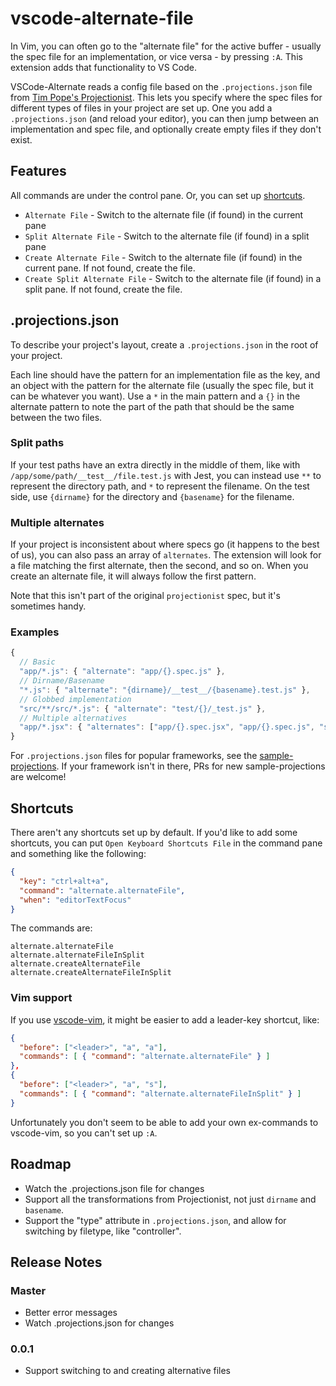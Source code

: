 # vscode-alternate-file

In Vim, you can often go to the "alternate file" for the active buffer - usually the spec file for an implementation, or vice versa - by pressing `:A`. This extension adds that functionality to VS Code.

VSCode-Alternate reads a config file based on the `.projections.json` file from [Tim Pope's Projectionist](https://github.com/tpope/vim-projectionist). This lets you specify where the spec files for different types of files in your project are set up. One you add a `.projections.json` (and reload your editor), you can then jump between an implementation and spec file, and optionally create empty files if they don't exist.

## Features

All commands are under the control pane. Or, you can set up [shortcuts](#shortcuts).

- `Alternate File` - Switch to the alternate file (if found) in the current pane
- `Split Alternate File` - Switch to the alternate file (if found) in a split pane
- `Create Alternate File` - Switch to the alternate file (if found) in the current pane. If not found, create the file.
- `Create Split Alternate File` - Switch to the alternate file (if found) in a split pane. If not found, create the file.

## .projections.json

To describe your project's layout, create a `.projections.json` in the root of your project.

Each line should have the pattern for an implementation file as the key, and an object with the pattern for the alternate file (usually the spec file, but it can be whatever you want). Use a `*` in the main pattern and a `{}` in the alternate pattern to note the part of the path that should be the same between the two files.

### Split paths

If your test paths have an extra directly in the middle of them, like with `/app/some/path/__test__/file.test.js` with Jest, you can instead use `**` to represent the directory path, and `*` to represent the filename. On the test side, use `{dirname}` for the directory and `{basename}` for the filename.

### Multiple alternates

If your project is inconsistent about where specs go (it happens to the best of us), you can also pass an array of `alternates`. The extension will look for a file matching the first alternate, then the second, and so on. When you create an alternate file, it will always follow the first pattern.

Note that this isn't part of the original `projectionist` spec, but it's sometimes handy.

### Examples

```js
{
  // Basic
  "app/*.js": { "alternate": "app/{}.spec.js" },
  // Dirname/Basename
  "*.js": { "alternate": "{dirname}/__test__/{basename}.test.js" },
  // Globbed implementation
  "src/**/src/*.js": { "alternate": "test/{}/_test.js" },
  // Multiple alternatives
  "app/*.jsx": { "alternates": ["app/{}.spec.jsx", "app/{}.spec.js", "spec/js/{}_spec.js"] }
}
```

For `.projections.json` files for popular frameworks, see the [sample-projections](/sample-projections). If your framework isn't in there, PRs for new sample-projections are welcome!

## Shortcuts

There aren't any shortcuts set up by default. If you'd like to add some shortcuts, you can put `Open Keyboard Shortcuts File` in the command pane and something like the following:

```json
{
  "key": "ctrl+alt+a",
  "command": "alternate.alternateFile",
  "when": "editorTextFocus"
}
```

The commands are:

```text
alternate.alternateFile
alternate.alternateFileInSplit
alternate.createAlternateFile
alternate.createAlternateFileInSplit
```

### Vim support

If you use [vscode-vim](https://github.com/VSCodeVim/Vim), it might be easier to add a leader-key shortcut, like:

```json
{
  "before": ["<leader>", "a", "a"],
  "commands": [ { "command": "alternate.alternateFile" } ]
},
{
  "before": ["<leader>", "a", "s"],
  "commands": [ { "command": "alternate.alternateFileInSplit" } ]
}
```

Unfortunately you don't seem to be able to add your own ex-commands to vscode-vim, so you can't set up `:A`.

## Roadmap

- Watch the .projections.json file for changes
- Support all the transformations from Projectionist, not just `dirname` and `basename`.
- Support the "type" attribute in `.projections.json`, and allow for switching by filetype, like "controller".

## Release Notes

### Master

- Better error messages
- Watch .projections.json for changes

### 0.0.1

- Support switching to and creating alternative files
